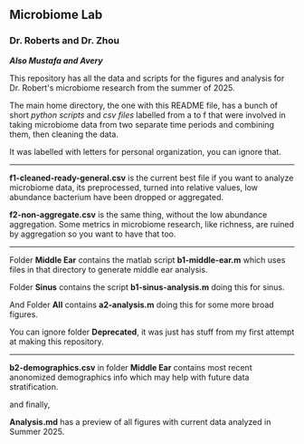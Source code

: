 Microbiome Lab
---
### Dr. Roberts and Dr. Zhou
***Also Mustafa and Avery***

This repository has all the data and scripts for the figures and analysis for Dr. Robert's microbiome research from the summer of 2025. 

The main home directory, the one with this README file, has a bunch of short *python scripts* and *csv files* labelled from a to f that were involved in taking microbiome data from two separate time periods
and combining them, then cleaning the data. 

It was labelled with letters for personal organization, you can ignore that. 

---


**f1-cleaned-ready-general.csv** is the current best file if you want to analyze microbiome data, its preprocessed, turned into relative values, low abundance bacterium have been dropped or aggregated. 

**f2-non-aggregate.csv** is the same thing, without the low abundance aggregation. Some metrics in microbiome research, like richness, are ruined by aggregation so you want to have that too. 

---

Folder **Middle Ear** contains the matlab script **b1-middle-ear.m** which uses files in that directory to generate middle ear analysis.

Folder **Sinus** contains the script **b1-sinus-analysis.m** doing this for sinus. 

And Folder **All** contains **a2-analysis.m** doing this for some more broad figures. 

You can ignore folder **Deprecated**, it was just has stuff from my first attempt at making this repository. 

---

**b2-demographics.csv** in folder **Middle Ear** contains most recent anonomized demographics info which may help with future data stratification. 

and finally,

**Analysis.md** has a preview of all figures with current data analyzed in Summer 2025. 
